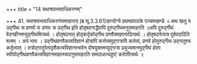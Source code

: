 +++
title = "14 यथाश्रयभावाधिकरणम्"

+++
41. यथाश्रयभावाधिकरणंसमाहारात् (ब्र.सू.3.3.61)छान्दोग्ये प्रथमप्रपाठके पञ्चमखण्डे ॥ अथ खलु य उद्गीथः स प्रणवो यः प्रणवः स उद्गीथ इति होतृषदनाद्धैवापि दुरुद्गीथमनुसमाहरति ॥अपि दुरुद्गीथं वेदनहीनमप्युद्गीथमित्यर्थः । होतृषदनात् होतृकर्तृकोद्गीथ प्रणवैक्यज्ञानादित्यर्थः । होतृषदनेत्यत्र पूर्वपदादिति षत्वम् । अयं भावः । उद्गीथप्रणवैकत्वविज्ञानं होत्रापि कर्त्तव्यमुद्गात्रापि कर्तव्यं, प्रणवे होतुरुद्गीथ उद्गातुश्च कर्तृत्वात् । तत्रोद्गातुरेतादृशैकत्वविज्ञानाभावेन दोषयुक्तमप्युद्गात्रा प्रयुज्यमानमुद्गीथं होता स्वीयोद्गीथप्रणवैकत्वविज्ञानमाहात्म्यादनुसमाहरति समादधात्यदुष्टं करोतीत्यर्थः ॥